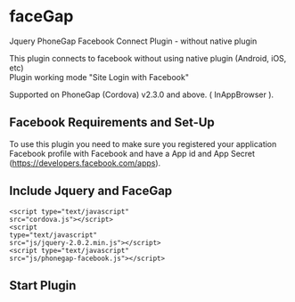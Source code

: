 faceGap
=======

Jquery PhoneGap Facebook Connect Plugin - without native plugin

This plugin connects to facebook without using native plugin (Android, iOS, etc)<br>
Plugin working mode "Site Login with Facebook"


Supported on PhoneGap (Cordova) v2.3.0 and above. ( InAppBrowser ).

Facebook Requirements and Set-Up
--------------------------------

To use this plugin you need to make sure you registered your application Facebook profile with Facebook and have a App id and App Secret  (https://developers.facebook.com/apps).

Include Jquery and FaceGap
--------------------------

<code>&lt;script type="text/javascript" src="cordova.js"&gt;&lt;/script&gt;</code><br>
<code>&lt;script type="text/javascript" src="js/jquery-2.0.2.min.js"&gt;&lt;/script&gt;</code><br>
<code>&lt;script type="text/javascript" src="js/phonegap-facebook.js"&gt;&lt;/script&gt;</code>

Start Plugin
------------
